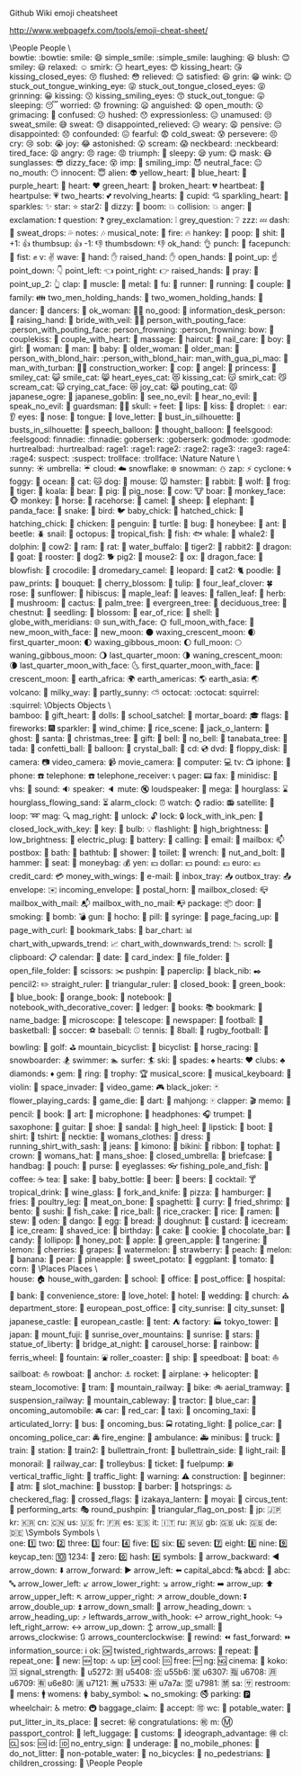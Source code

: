 Github Wiki emoji cheatsheet

http://www.webpagefx.com/tools/emoji-cheat-sheet/


\People People
\                                  
bowtie: :bowtie:
smile: :smile:
simple_smile: :simple_smile:
laughing: :laughing:
blush: :blush:
smiley: :smiley:
relaxed: :relaxed:
smirk: :smirk:
heart_eyes: :heart_eyes:
kissing_heart: :kissing_heart:
kissing_closed_eyes: :kissing_closed_eyes:
flushed: :flushed:
relieved: :relieved:
satisfied: :satisfied:
grin: :grin:
wink: :wink:
stuck_out_tongue_winking_eye: :stuck_out_tongue_winking_eye:
stuck_out_tongue_closed_eyes: :stuck_out_tongue_closed_eyes:
grinning: :grinning:
kissing: :kissing:
kissing_smiling_eyes: :kissing_smiling_eyes:
stuck_out_tongue: :stuck_out_tongue:
sleeping: :sleeping:
worried: :worried:
frowning: :frowning:
anguished: :anguished:
open_mouth: :open_mouth:
grimacing: :grimacing:
confused: :confused:
hushed: :hushed:
expressionless: :expressionless:
unamused: :unamused:
sweat_smile: :sweat_smile:
sweat: :sweat:
disappointed_relieved: :disappointed_relieved:
weary: :weary:
pensive: :pensive:
disappointed: :disappointed:
confounded: :confounded:
fearful: :fearful:
cold_sweat: :cold_sweat:
persevere: :persevere:
cry: :cry:
sob: :sob:
joy: :joy:
astonished: :astonished:
scream: :scream:
neckbeard: :neckbeard:
tired_face: :tired_face:
angry: :angry:
rage: :rage:
triumph: :triumph:
sleepy: :sleepy:
yum: :yum:
mask: :mask:
sunglasses: :sunglasses:
dizzy_face: :dizzy_face:
imp: :imp:
smiling_imp: :smiling_imp:
neutral_face: :neutral_face:
no_mouth: :no_mouth:
innocent: :innocent:
alien: :alien:
yellow_heart: :yellow_heart:
blue_heart: :blue_heart:
purple_heart: :purple_heart:
heart: :heart:
green_heart: :green_heart:
broken_heart: :broken_heart:
heartbeat: :heartbeat:
heartpulse: :heartpulse:
two_hearts: :two_hearts:
revolving_hearts: :revolving_hearts:
cupid: :cupid:
sparkling_heart: :sparkling_heart:
sparkles: :sparkles:
star: :star:
star2: :star2:
dizzy: :dizzy:
boom: :boom:
collision: :collision:
anger: :anger:
exclamation: :exclamation:
question: :question:
grey_exclamation: :grey_exclamation:
grey_question: :grey_question:
zzz: :zzz:
dash: :dash:
sweat_drops: :sweat_drops:
notes: :notes:
musical_note: :musical_note:
fire: :fire:
hankey: :hankey:
poop: :poop:
shit: :shit:
+1: :+1:
thumbsup: :thumbsup:
-1: :-1:
thumbsdown: :thumbsdown:
ok_hand: :ok_hand:
punch: :punch:
facepunch: :facepunch:
fist: :fist:
v: :v:
wave: :wave:
hand: :hand:
raised_hand: :raised_hand:
open_hands: :open_hands:
point_up: :point_up:
point_down: :point_down:
point_left: :point_left:
point_right: :point_right:
raised_hands: :raised_hands:
pray: :pray:
point_up_2: :point_up_2:
clap: :clap:
muscle: :muscle:
metal: :metal:
fu: :fu:
runner: :runner:
running: :running:
couple: :couple:
family: :family:
two_men_holding_hands: :two_men_holding_hands:
two_women_holding_hands: :two_women_holding_hands:
dancer: :dancer:
dancers: :dancers:
ok_woman: :ok_woman:
no_good: :no_good:
information_desk_person: :information_desk_person:
raising_hand: :raising_hand:
bride_with_veil: :bride_with_veil:
person_with_pouting_face: :person_with_pouting_face:
person_frowning: :person_frowning:
bow: :bow:
couplekiss: :couplekiss:
couple_with_heart: :couple_with_heart:
massage: :massage:
haircut: :haircut:
nail_care: :nail_care:
boy: :boy:
girl: :girl:
woman: :woman:
man: :man:
baby: :baby:
older_woman: :older_woman:
older_man: :older_man:
person_with_blond_hair: :person_with_blond_hair:
man_with_gua_pi_mao: :man_with_gua_pi_mao:
man_with_turban: :man_with_turban:
construction_worker: :construction_worker:
cop: :cop:
angel: :angel:
princess: :princess:
smiley_cat: :smiley_cat:
smile_cat: :smile_cat:
heart_eyes_cat: :heart_eyes_cat:
kissing_cat: :kissing_cat:
smirk_cat: :smirk_cat:
scream_cat: :scream_cat:
crying_cat_face: :crying_cat_face:
joy_cat: :joy_cat:
pouting_cat: :pouting_cat:
japanese_ogre: :japanese_ogre:
japanese_goblin: :japanese_goblin:
see_no_evil: :see_no_evil:
hear_no_evil: :hear_no_evil:
speak_no_evil: :speak_no_evil:
guardsman: :guardsman:
skull: :skull:
feet: :feet:
lips: :lips:
kiss: :kiss:
droplet: :droplet:
ear: :ear:
eyes: :eyes:
nose: :nose:
tongue: :tongue:
love_letter: :love_letter:
bust_in_silhouette: :bust_in_silhouette:
busts_in_silhouette: :busts_in_silhouette:
speech_balloon: :speech_balloon:
thought_balloon: :thought_balloon:
feelsgood: :feelsgood:
finnadie: :finnadie:
goberserk: :goberserk:
godmode: :godmode:
hurtrealbad: :hurtrealbad:
rage1: :rage1:
rage2: :rage2:
rage3: :rage3:
rage4: :rage4:
suspect: :suspect:
trollface: :trollface:
\Nature Nature
\                                  
sunny: :sunny:
umbrella: :umbrella:
cloud: :cloud:
snowflake: :snowflake:
snowman: :snowman:
zap: :zap:
cyclone: :cyclone:
foggy: :foggy:
ocean: :ocean:
cat: :cat:
dog: :dog:
mouse: :mouse:
hamster: :hamster:
rabbit: :rabbit:
wolf: :wolf:
frog: :frog:
tiger: :tiger:
koala: :koala:
bear: :bear:
pig: :pig:
pig_nose: :pig_nose:
cow: :cow:
boar: :boar:
monkey_face: :monkey_face:
monkey: :monkey:
horse: :horse:
racehorse: :racehorse:
camel: :camel:
sheep: :sheep:
elephant: :elephant:
panda_face: :panda_face:
snake: :snake:
bird: :bird:
baby_chick: :baby_chick:
hatched_chick: :hatched_chick:
hatching_chick: :hatching_chick:
chicken: :chicken:
penguin: :penguin:
turtle: :turtle:
bug: :bug:
honeybee: :honeybee:
ant: :ant:
beetle: :beetle:
snail: :snail:
octopus: :octopus:
tropical_fish: :tropical_fish:
fish: :fish:
whale: :whale:
whale2: :whale2:
dolphin: :dolphin:
cow2: :cow2:
ram: :ram:
rat: :rat:
water_buffalo: :water_buffalo:
tiger2: :tiger2:
rabbit2: :rabbit2:
dragon: :dragon:
goat: :goat:
rooster: :rooster:
dog2: :dog2:
pig2: :pig2:
mouse2: :mouse2:
ox: :ox:
dragon_face: :dragon_face:
blowfish: :blowfish:
crocodile: :crocodile:
dromedary_camel: :dromedary_camel:
leopard: :leopard:
cat2: :cat2:
poodle: :poodle:
paw_prints: :paw_prints:
bouquet: :bouquet:
cherry_blossom: :cherry_blossom:
tulip: :tulip:
four_leaf_clover: :four_leaf_clover:
rose: :rose:
sunflower: :sunflower:
hibiscus: :hibiscus:
maple_leaf: :maple_leaf:
leaves: :leaves:
fallen_leaf: :fallen_leaf:
herb: :herb:
mushroom: :mushroom:
cactus: :cactus:
palm_tree: :palm_tree:
evergreen_tree: :evergreen_tree:
deciduous_tree: :deciduous_tree:
chestnut: :chestnut:
seedling: :seedling:
blossom: :blossom:
ear_of_rice: :ear_of_rice:
shell: :shell:
globe_with_meridians: :globe_with_meridians:
sun_with_face: :sun_with_face:
full_moon_with_face: :full_moon_with_face:
new_moon_with_face: :new_moon_with_face:
new_moon: :new_moon:
waxing_crescent_moon: :waxing_crescent_moon:
first_quarter_moon: :first_quarter_moon:
waxing_gibbous_moon: :waxing_gibbous_moon:
full_moon: :full_moon:
waning_gibbous_moon: :waning_gibbous_moon:
last_quarter_moon: :last_quarter_moon:
waning_crescent_moon: :waning_crescent_moon:
last_quarter_moon_with_face: :last_quarter_moon_with_face:
first_quarter_moon_with_face: :first_quarter_moon_with_face:
crescent_moon: :crescent_moon:
earth_africa: :earth_africa:
earth_americas: :earth_americas:
earth_asia: :earth_asia:
volcano: :volcano:
milky_way: :milky_way:
partly_sunny: :partly_sunny:
octocat: :octocat:
squirrel: :squirrel:
\Objects Objects
\                                  
bamboo: :bamboo:
gift_heart: :gift_heart:
dolls: :dolls:
school_satchel: :school_satchel:
mortar_board: :mortar_board:
flags: :flags:
fireworks: :fireworks:
sparkler: :sparkler:
wind_chime: :wind_chime:
rice_scene: :rice_scene:
jack_o_lantern: :jack_o_lantern:
ghost: :ghost:
santa: :santa:
christmas_tree: :christmas_tree:
gift: :gift:
bell: :bell:
no_bell: :no_bell:
tanabata_tree: :tanabata_tree:
tada: :tada:
confetti_ball: :confetti_ball:
balloon: :balloon:
crystal_ball: :crystal_ball:
cd: :cd:
dvd: :dvd:
floppy_disk: :floppy_disk:
camera: :camera:
video_camera: :video_camera:
movie_camera: :movie_camera:
computer: :computer:
tv: :tv:
iphone: :iphone:
phone: :phone:
telephone: :telephone:
telephone_receiver: :telephone_receiver:
pager: :pager:
fax: :fax:
minidisc: :minidisc:
vhs: :vhs:
sound: :sound:
speaker: :speaker:
mute: :mute:
loudspeaker: :loudspeaker:
mega: :mega:
hourglass: :hourglass:
hourglass_flowing_sand: :hourglass_flowing_sand:
alarm_clock: :alarm_clock:
watch: :watch:
radio: :radio:
satellite: :satellite:
loop: :loop:
mag: :mag:
mag_right: :mag_right:
unlock: :unlock:
lock: :lock:
lock_with_ink_pen: :lock_with_ink_pen:
closed_lock_with_key: :closed_lock_with_key:
key: :key:
bulb: :bulb:
flashlight: :flashlight:
high_brightness: :high_brightness:
low_brightness: :low_brightness:
electric_plug: :electric_plug:
battery: :battery:
calling: :calling:
email: :email:
mailbox: :mailbox:
postbox: :postbox:
bath: :bath:
bathtub: :bathtub:
shower: :shower:
toilet: :toilet:
wrench: :wrench:
nut_and_bolt: :nut_and_bolt:
hammer: :hammer:
seat: :seat:
moneybag: :moneybag:
yen: :yen:
dollar: :dollar:
pound: :pound:
euro: :euro:
credit_card: :credit_card:
money_with_wings: :money_with_wings:
e-mail: :e-mail:
inbox_tray: :inbox_tray:
outbox_tray: :outbox_tray:
envelope: :envelope:
incoming_envelope: :incoming_envelope:
postal_horn: :postal_horn:
mailbox_closed: :mailbox_closed:
mailbox_with_mail: :mailbox_with_mail:
mailbox_with_no_mail: :mailbox_with_no_mail:
package: :package:
door: :door:
smoking: :smoking:
bomb: :bomb:
gun: :gun:
hocho: :hocho:
pill: :pill:
syringe: :syringe:
page_facing_up: :page_facing_up:
page_with_curl: :page_with_curl:
bookmark_tabs: :bookmark_tabs:
bar_chart: :bar_chart:
chart_with_upwards_trend: :chart_with_upwards_trend:
chart_with_downwards_trend: :chart_with_downwards_trend:
scroll: :scroll:
clipboard: :clipboard:
calendar: :calendar:
date: :date:
card_index: :card_index:
file_folder: :file_folder:
open_file_folder: :open_file_folder:
scissors: :scissors:
pushpin: :pushpin:
paperclip: :paperclip:
black_nib: :black_nib:
pencil2: :pencil2:
straight_ruler: :straight_ruler:
triangular_ruler: :triangular_ruler:
closed_book: :closed_book:
green_book: :green_book:
blue_book: :blue_book:
orange_book: :orange_book:
notebook: :notebook:
notebook_with_decorative_cover: :notebook_with_decorative_cover:
ledger: :ledger:
books: :books:
bookmark: :bookmark:
name_badge: :name_badge:
microscope: :microscope:
telescope: :telescope:
newspaper: :newspaper:
football: :football:
basketball: :basketball:
soccer: :soccer:
baseball: :baseball:
tennis: :tennis:
8ball: :8ball:
rugby_football: :rugby_football:
bowling: :bowling:
golf: :golf:
mountain_bicyclist: :mountain_bicyclist:
bicyclist: :bicyclist:
horse_racing: :horse_racing:
snowboarder: :snowboarder:
swimmer: :swimmer:
surfer: :surfer:
ski: :ski:
spades: :spades:
hearts: :hearts:
clubs: :clubs:
diamonds: :diamonds:
gem: :gem:
ring: :ring:
trophy: :trophy:
musical_score: :musical_score:
musical_keyboard: :musical_keyboard:
violin: :violin:
space_invader: :space_invader:
video_game: :video_game:
black_joker: :black_joker:
flower_playing_cards: :flower_playing_cards:
game_die: :game_die:
dart: :dart:
mahjong: :mahjong:
clapper: :clapper:
memo: :memo:
pencil: :pencil:
book: :book:
art: :art:
microphone: :microphone:
headphones: :headphones:
trumpet: :trumpet:
saxophone: :saxophone:
guitar: :guitar:
shoe: :shoe:
sandal: :sandal:
high_heel: :high_heel:
lipstick: :lipstick:
boot: :boot:
shirt: :shirt:
tshirt: :tshirt:
necktie: :necktie:
womans_clothes: :womans_clothes:
dress: :dress:
running_shirt_with_sash: :running_shirt_with_sash:
jeans: :jeans:
kimono: :kimono:
bikini: :bikini:
ribbon: :ribbon:
tophat: :tophat:
crown: :crown:
womans_hat: :womans_hat:
mans_shoe: :mans_shoe:
closed_umbrella: :closed_umbrella:
briefcase: :briefcase:
handbag: :handbag:
pouch: :pouch:
purse: :purse:
eyeglasses: :eyeglasses:
fishing_pole_and_fish: :fishing_pole_and_fish:
coffee: :coffee:
tea: :tea:
sake: :sake:
baby_bottle: :baby_bottle:
beer: :beer:
beers: :beers:
cocktail: :cocktail:
tropical_drink: :tropical_drink:
wine_glass: :wine_glass:
fork_and_knife: :fork_and_knife:
pizza: :pizza:
hamburger: :hamburger:
fries: :fries:
poultry_leg: :poultry_leg:
meat_on_bone: :meat_on_bone:
spaghetti: :spaghetti:
curry: :curry:
fried_shrimp: :fried_shrimp:
bento: :bento:
sushi: :sushi:
fish_cake: :fish_cake:
rice_ball: :rice_ball:
rice_cracker: :rice_cracker:
rice: :rice:
ramen: :ramen:
stew: :stew:
oden: :oden:
dango: :dango:
egg: :egg:
bread: :bread:
doughnut: :doughnut:
custard: :custard:
icecream: :icecream:
ice_cream: :ice_cream:
shaved_ice: :shaved_ice:
birthday: :birthday:
cake: :cake:
cookie: :cookie:
chocolate_bar: :chocolate_bar:
candy: :candy:
lollipop: :lollipop:
honey_pot: :honey_pot:
apple: :apple:
green_apple: :green_apple:
tangerine: :tangerine:
lemon: :lemon:
cherries: :cherries:
grapes: :grapes:
watermelon: :watermelon:
strawberry: :strawberry:
peach: :peach:
melon: :melon:
banana: :banana:
pear: :pear:
pineapple: :pineapple:
sweet_potato: :sweet_potato:
eggplant: :eggplant:
tomato: :tomato:
corn: :corn:
\Places Places
\                                  
house: :house:
house_with_garden: :house_with_garden:
school: :school:
office: :office:
post_office: :post_office:
hospital: :hospital:
bank: :bank:
convenience_store: :convenience_store:
love_hotel: :love_hotel:
hotel: :hotel:
wedding: :wedding:
church: :church:
department_store: :department_store:
european_post_office: :european_post_office:
city_sunrise: :city_sunrise:
city_sunset: :city_sunset:
japanese_castle: :japanese_castle:
european_castle: :european_castle:
tent: :tent:
factory: :factory:
tokyo_tower: :tokyo_tower:
japan: :japan:
mount_fuji: :mount_fuji:
sunrise_over_mountains: :sunrise_over_mountains:
sunrise: :sunrise:
stars: :stars:
statue_of_liberty: :statue_of_liberty:
bridge_at_night: :bridge_at_night:
carousel_horse: :carousel_horse:
rainbow: :rainbow:
ferris_wheel: :ferris_wheel:
fountain: :fountain:
roller_coaster: :roller_coaster:
ship: :ship:
speedboat: :speedboat:
boat: :boat:
sailboat: :sailboat:
rowboat: :rowboat:
anchor: :anchor:
rocket: :rocket:
airplane: :airplane:
helicopter: :helicopter:
steam_locomotive: :steam_locomotive:
tram: :tram:
mountain_railway: :mountain_railway:
bike: :bike:
aerial_tramway: :aerial_tramway:
suspension_railway: :suspension_railway:
mountain_cableway: :mountain_cableway:
tractor: :tractor:
blue_car: :blue_car:
oncoming_automobile: :oncoming_automobile:
car: :car:
red_car: :red_car:
taxi: :taxi:
oncoming_taxi: :oncoming_taxi:
articulated_lorry: :articulated_lorry:
bus: :bus:
oncoming_bus: :oncoming_bus:
rotating_light: :rotating_light:
police_car: :police_car:
oncoming_police_car: :oncoming_police_car:
fire_engine: :fire_engine:
ambulance: :ambulance:
minibus: :minibus:
truck: :truck:
train: :train:
station: :station:
train2: :train2:
bullettrain_front: :bullettrain_front:
bullettrain_side: :bullettrain_side:
light_rail: :light_rail:
monorail: :monorail:
railway_car: :railway_car:
trolleybus: :trolleybus:
ticket: :ticket:
fuelpump: :fuelpump:
vertical_traffic_light: :vertical_traffic_light:
traffic_light: :traffic_light:
warning: :warning:
construction: :construction:
beginner: :beginner:
atm: :atm:
slot_machine: :slot_machine:
busstop: :busstop:
barber: :barber:
hotsprings: :hotsprings:
checkered_flag: :checkered_flag:
crossed_flags: :crossed_flags:
izakaya_lantern: :izakaya_lantern:
moyai: :moyai:
circus_tent: :circus_tent:
performing_arts: :performing_arts:
round_pushpin: :round_pushpin:
triangular_flag_on_post: :triangular_flag_on_post:
jp: :jp:
kr: :kr:
cn: :cn:
us: :us:
fr: :fr:
es: :es:
it: :it:
ru: :ru:
gb: :gb:
uk: :uk:
de: :de:
\Symbols Symbols
\                                  
one: :one:
two: :two:
three: :three:
four: :four:
five: :five:
six: :six:
seven: :seven:
eight: :eight:
nine: :nine:
keycap_ten: :keycap_ten:
1234: :1234:
zero: :zero:
hash: :hash:
symbols: :symbols:
arrow_backward: :arrow_backward:
arrow_down: :arrow_down:
arrow_forward: :arrow_forward:
arrow_left: :arrow_left:
capital_abcd: :capital_abcd:
abcd: :abcd:
abc: :abc:
arrow_lower_left: :arrow_lower_left:
arrow_lower_right: :arrow_lower_right:
arrow_right: :arrow_right:
arrow_up: :arrow_up:
arrow_upper_left: :arrow_upper_left:
arrow_upper_right: :arrow_upper_right:
arrow_double_down: :arrow_double_down:
arrow_double_up: :arrow_double_up:
arrow_down_small: :arrow_down_small:
arrow_heading_down: :arrow_heading_down:
arrow_heading_up: :arrow_heading_up:
leftwards_arrow_with_hook: :leftwards_arrow_with_hook:
arrow_right_hook: :arrow_right_hook:
left_right_arrow: :left_right_arrow:
arrow_up_down: :arrow_up_down:
arrow_up_small: :arrow_up_small:
arrows_clockwise: :arrows_clockwise:
arrows_counterclockwise: :arrows_counterclockwise:
rewind: :rewind:
fast_forward: :fast_forward:
information_source: :information_source:
ok: :ok:
twisted_rightwards_arrows: :twisted_rightwards_arrows:
repeat: :repeat:
repeat_one: :repeat_one:
new: :new:
top: :top:
up: :up:
cool: :cool:
free: :free:
ng: :ng:
cinema: :cinema:
koko: :koko:
signal_strength: :signal_strength:
u5272: :u5272:
u5408: :u5408:
u55b6: :u55b6:
u6307: :u6307:
u6708: :u6708:
u6709: :u6709:
u6e80: :u6e80:
u7121: :u7121:
u7533: :u7533:
u7a7a: :u7a7a:
u7981: :u7981:
sa: :sa:
restroom: :restroom:
mens: :mens:
womens: :womens:
baby_symbol: :baby_symbol:
no_smoking: :no_smoking:
parking: :parking:
wheelchair: :wheelchair:
metro: :metro:
baggage_claim: :baggage_claim:
accept: :accept:
wc: :wc:
potable_water: :potable_water:
put_litter_in_its_place: :put_litter_in_its_place:
secret: :secret:
congratulations: :congratulations:
m: :m:
passport_control: :passport_control:
left_luggage: :left_luggage:
customs: :customs:
ideograph_advantage: :ideograph_advantage:
cl: :cl:
sos: :sos:
id: :id:
no_entry_sign: :no_entry_sign:
underage: :underage:
no_mobile_phones: :no_mobile_phones:
do_not_litter: :do_not_litter:
non-potable_water: :non-potable_water:
no_bicycles: :no_bicycles:
no_pedestrians: :no_pedestrians:
children_crossing: :children_crossing:
\People People

